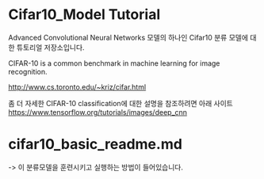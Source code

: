 # Cifar10_Model Tutorial

Advanced Convolutional Neural Networks 모델의 하나인 Cifar10 분류 모델에 대한 튜토리얼 저장소입니다.

CIFAR-10 is a common benchmark in machine learning for image recognition.

http://www.cs.toronto.edu/~kriz/cifar.html

좀 더 자세한 CIFAR-10 classification에 대한 설명을 참조하려면 아래 사이트 
https://www.tensorflow.org/tutorials/images/deep_cnn

# cifar10_basic_readme.md 
-> 이 분류모델을 훈련시키고 실행하는 방법이 들어있습니다.
#
